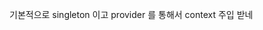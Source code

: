 



기본적으로 singleton 이고 provider 를 통해서 context 주입 받네

<!--stackedit_data:
eyJoaXN0b3J5IjpbLTcxMDExOTIzXX0=
-->